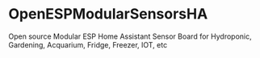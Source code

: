 # OpenESPModularSensorsHA
Open source Modular ESP Home Assistant Sensor Board for Hydroponic, Gardening, Acquarium, Fridge, Freezer, IOT, etc
